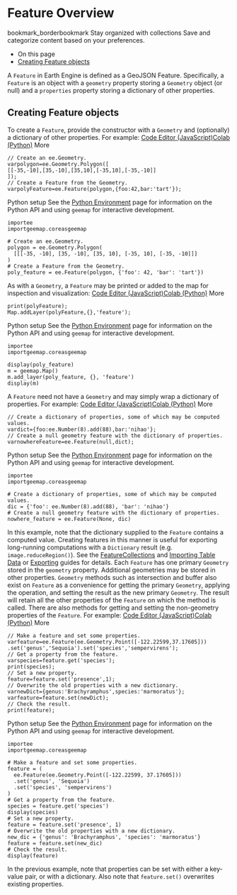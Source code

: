  
#  Feature Overview 
bookmark_borderbookmark Stay organized with collections  Save and categorize content based on your preferences.
  * On this page
  * [Creating Feature objects](https://developers.google.com/earth-engine/guides/features#creating-feature-objects)


A `Feature` in Earth Engine is defined as a GeoJSON Feature. Specifically, a `Feature` is an object with a `geometry` property storing a `Geometry` object (or null) and a `properties` property storing a dictionary of other properties.
## Creating Feature objects
To create a `Feature`, provide the constructor with a `Geometry` and (optionally) a dictionary of other properties. For example:
[Code Editor (JavaScript)](https://developers.google.com/earth-engine/guides/features#code-editor-javascript-sample)[Colab (Python)](https://developers.google.com/earth-engine/guides/features#colab-python-sample) More
```
// Create an ee.Geometry.
varpolygon=ee.Geometry.Polygon([
[[-35,-10],[35,-10],[35,10],[-35,10],[-35,-10]]
]);
// Create a Feature from the Geometry.
varpolyFeature=ee.Feature(polygon,{foo:42,bar:'tart'});
```
Python setup
See the [ Python Environment](https://developers.google.com/earth-engine/guides/python_install) page for information on the Python API and using `geemap` for interactive development.
```
importee
importgeemap.coreasgeemap
```
```
# Create an ee.Geometry.
polygon = ee.Geometry.Polygon(
  [[[-35, -10], [35, -10], [35, 10], [-35, 10], [-35, -10]]]
)
# Create a Feature from the Geometry.
poly_feature = ee.Feature(polygon, {'foo': 42, 'bar': 'tart'})
```

As with a `Geometry`, a `Feature` may be printed or added to the map for inspection and visualization:
[Code Editor (JavaScript)](https://developers.google.com/earth-engine/guides/features#code-editor-javascript-sample)[Colab (Python)](https://developers.google.com/earth-engine/guides/features#colab-python-sample) More
```
print(polyFeature);
Map.addLayer(polyFeature,{},'feature');
```
Python setup
See the [ Python Environment](https://developers.google.com/earth-engine/guides/python_install) page for information on the Python API and using `geemap` for interactive development.
```
importee
importgeemap.coreasgeemap
```
```
display(poly_feature)
m = geemap.Map()
m.add_layer(poly_feature, {}, 'feature')
display(m)
```

A `Feature` need not have a `Geometry` and may simply wrap a dictionary of properties. For example:
[Code Editor (JavaScript)](https://developers.google.com/earth-engine/guides/features#code-editor-javascript-sample)[Colab (Python)](https://developers.google.com/earth-engine/guides/features#colab-python-sample) More
```
// Create a dictionary of properties, some of which may be computed values.
vardict={foo:ee.Number(8).add(88),bar:'nihao'};
// Create a null geometry feature with the dictionary of properties.
varnowhereFeature=ee.Feature(null,dict);
```
Python setup
See the [ Python Environment](https://developers.google.com/earth-engine/guides/python_install) page for information on the Python API and using `geemap` for interactive development.
```
importee
importgeemap.coreasgeemap
```
```
# Create a dictionary of properties, some of which may be computed values.
dic = {'foo': ee.Number(8).add(88), 'bar': 'nihao'}
# Create a null geometry feature with the dictionary of properties.
nowhere_feature = ee.Feature(None, dic)
```

In this example, note that the dictionary supplied to the `Feature` contains a computed value. Creating features in this manner is useful for exporting long-running computations with a `Dictionary` result (e.g. `image.reduceRegion()`). See the [FeatureCollections](https://developers.google.com/earth-engine/guides/feature_collections) and [Importing Table Data](https://developers.google.com/earth-engine/guides/table_upload) or [Exporting](https://developers.google.com/earth-engine/guides/exporting) guides for details.
Each `Feature` has one primary `Geometry` stored in the `geometry` property. Additional geometries may be stored in other properties. `Geometry` methods such as intersection and buffer also exist on `Feature` as a convenience for getting the primary `Geometry`, applying the operation, and setting the result as the new primary `Geometry`. The result will retain all the other properties of the `Feature` on which the method is called. There are also methods for getting and setting the non-geometry properties of the `Feature`. For example:
[Code Editor (JavaScript)](https://developers.google.com/earth-engine/guides/features#code-editor-javascript-sample)[Colab (Python)](https://developers.google.com/earth-engine/guides/features#colab-python-sample) More
```
// Make a feature and set some properties.
varfeature=ee.Feature(ee.Geometry.Point([-122.22599,37.17605]))
.set('genus','Sequoia').set('species','sempervirens');
// Get a property from the feature.
varspecies=feature.get('species');
print(species);
// Set a new property.
feature=feature.set('presence',1);
// Overwrite the old properties with a new dictionary.
varnewDict={genus:'Brachyramphus',species:'marmoratus'};
varfeature=feature.set(newDict);
// Check the result.
print(feature);
```
Python setup
See the [ Python Environment](https://developers.google.com/earth-engine/guides/python_install) page for information on the Python API and using `geemap` for interactive development.
```
importee
importgeemap.coreasgeemap
```
```
# Make a feature and set some properties.
feature = (
  ee.Feature(ee.Geometry.Point([-122.22599, 37.17605]))
  .set('genus', 'Sequoia')
  .set('species', 'sempervirens')
)
# Get a property from the feature.
species = feature.get('species')
display(species)
# Set a new property.
feature = feature.set('presence', 1)
# Overwrite the old properties with a new dictionary.
new_dic = {'genus': 'Brachyramphus', 'species': 'marmoratus'}
feature = feature.set(new_dic)
# Check the result.
display(feature)
```

In the previous example, note that properties can be set with either a key-value pair, or with a dictionary. Also note that `feature.set()` overwrites existing properties.
